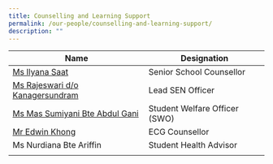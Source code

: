 ```yaml
---
title: Counselling and Learning Support
permalink: /our-people/counselling-and-learning-support/
description: ""
---
```

| Name | Designation | 
| -------- | -------- | 
|[Ms Ilyana Saat](mailto:ilyana_saat@schools.gov.sg)|Senior School Counsellor
|[Ms Rajeswari d/o Kanagersundram](mailto:rajeswari_kanagersundram@schools.gov.sg)|Lead SEN Officer
|[Ms Mas Sumiyani Bte Abdul Gani](mailto:Mas_Sumiyani_Abdul_Gani@schools.gov.sg)|Student Welfare Officer (SWO)
|[Mr Edwin Khong](mailto:khong_ling_yang_edwin@schools.gov.sg)|ECG Counsellor
|Ms Nurdiana Bte Ariffin|Student Health Advisor
||